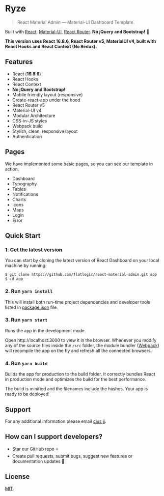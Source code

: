 # Ryze

> React Material Admin — Material-UI Dashboard Template.

Built with [React](https://facebook.github.io/react/), [Material-UI](https://material-ui.com), [React Router](https://reacttraining.com/react-router/).
**No jQuery and Bootstrap!** 🌈 

**This version uses React 16.8.6, React Router v5, MaterialUI v4, built with React Hooks and React Context (No Redux).**


## Features

- React (**16.8.6**)
- React Hooks
- React Context
- **No jQuery and Bootstrap!**
- Mobile friendly layout (responsive)
- Create-react-app under the hood
- React Router v5
- Material-UI v4
- Modular Architecture
- CSS-in-JS styles
- Webpack build
- Stylish, clean, responsive layout
- Authentication

## Pages

We have implemented some basic pages, so you can see our template in action.

- Dashboard
- Typography
- Tables
- Notifications
- Charts
- Icons
- Maps
- Login
- Error

## Quick Start

### 1. Get the latest version

You can start by cloning the latest version of React Dashboard on your
local machine by running:

```shell
$ git clone https://github.com/flatlogic/react-material-admin.git app
$ cd app
```

### 2. Run `yarn install`

This will install both run-time project dependencies and developer tools listed
in [package.json](package.json) file.

### 3. Run `yarn start`

Runs the app in the development mode.

Open http://localhost:3000 to view it in the browser. Whenever you modify any of the source files inside the `/src` folder,
the module bundler ([Webpack](http://webpack.github.io/)) will recompile the
app on the fly and refresh all the connected browsers.

### 4. Run `yarn build`

Builds the app for production to the build folder.
It correctly bundles React in production mode and optimizes the build for the best performance.

The build is minified and the filenames include the hashes.
Your app is ready to be deployed!


## Support

For any additional information please email [cius ji](bqijimaster@gmail.com).


## How can I support developers?

- Star our GitHub repo :star:
- Create pull requests, submit bugs, suggest new features or documentation updates :wrench:


## License

[MIT](./LICENSE.txt).

